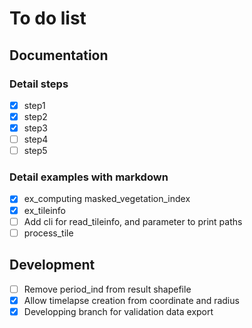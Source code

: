 # To do list
## Documentation
### Detail steps
- [x] step1
- [x] step2
- [x] step3
- [ ] step4
- [ ] step5
### Detail examples with markdown
- [x] ex_computing masked_vegetation_index
- [x] ex_tileinfo
- [ ] Add cli for read_tileinfo, and parameter to print paths
- [ ] process_tile
## Development
- [ ] Remove period_ind from result shapefile
- [x] Allow timelapse creation from coordinate and radius
- [x] Developping branch for validation data export
